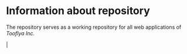 Information about repository
============================
The repository serves as a working repository for all web applications of _Tooflya Inc._

|
